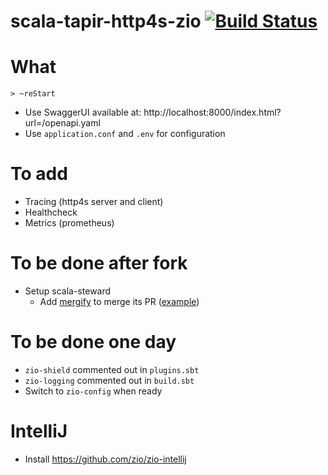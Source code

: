# scala-tapir-http4s-zio [![Build Status](https://travis-ci.org/sderosiaux/scala-tapir-http4s-zio.svg?branch=master)](https://travis-ci.org/sderosiaux/scala-tapir-http4s-zio)

# What

```
> ~reStart
```

- Use SwaggerUI available at: http://localhost:8000/index.html?url=/openapi.yaml
- Use `application.conf` and `.env` for configuration

# To add

- Tracing (http4s server and client)
- Healthcheck
- Metrics (prometheus)

# To be done after fork

- Setup scala-steward
    - Add [mergify](https://mergify.io/) to merge its PR ([example](https://github.com/softwaremill/tapir/blob/master/.mergify.yml))

# To be done one day

- `zio-shield` commented out in `plugins.sbt`
- `zio-logging` commented out in `build.sbt` 
- Switch to `zio-config` when ready

# IntelliJ

- Install https://github.com/zio/zio-intellij
